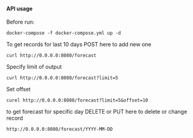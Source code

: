 #### API usage


Before run:
```
docker-compose -f docker-compose.yml up -d
```

To get records for last 10 days
POST here to add new one

```
curl http://0.0.0.0:8080/forecast
```

Specify limit of output 
```
curl http://0.0.0.0:8080/forecast?limit=5
```
Set offset
```
curel http://0.0.0.0:8080/forecast?limit=5&offset=10
```
to get forecast for specific day
DELETE or PUT here to delete or change record

````
http://0.0.0.0:8080/forecast/YYYY-MM-DD 
````
